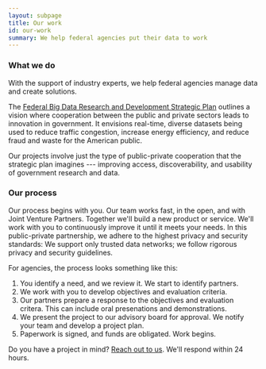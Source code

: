```yaml
---
layout: subpage
title: Our work
id: our-work
summary: We help federal agencies put their data to work
---
```


### What we do

With the support of industry experts, we help federal agencies manage data and create solutions.

The [Federal Big Data Research and Development Strategic Plan](https://www.whitehouse.gov/sites/default/files/microsites/ostp/NSTC/bigdatardstrategicplan-nitrd_final-051916.pdf) outlines a vision where cooperation between the public and private sectors leads to innovation in government. It envisions real-time, diverse datasets being used to reduce traffic congestion, increase energy efficiency, and reduce fraud and waste for the American public.

Our projects involve just the type of public-private cooperation that the strategic plan imagines --- improving access, discoverability, and usability of government research and data.


### Our process

Our process begins with you. Our team works fast, in the open, and with Joint Venture Partners. Together we'll build a new product or service. We'll work with you to continuously improve it until it meets your needs. In this public-private partnership, we adhere to the highest privacy and security standards: We support only trusted data networks; we follow rigorous privacy and security guidelines.

For agencies, the process looks something like this:

1. You identify a need, and we review it. We start to identify partners.
2. We work with you to develop objectives and evaluation criteria.
3. Our partners prepare a response to the objectives and evaluation critera. This can include oral presenations and demonstrations.
4. We present the project to our advisory board for approval. We notify your team and develop a project plan.
5. Paperwork is signed, and funds are obligated. Work begins.

Do you have a project in mind? <a href="mailto:info@ntis.gov?Subject=Project%20Inquiry" target="_top">Reach out to us</a>. We'll respond within 24 hours.
